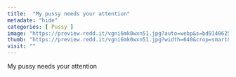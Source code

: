 ```yaml
---
title:  "My pussy needs your attention"
metadate: "hide"
categories: [ Pussy ]
image: "https://preview.redd.it/vgni6mk0wxn51.jpg?auto=webp&s=bd9140625ff67c810201e7d051b455ec96420e27"
thumb: "https://preview.redd.it/vgni6mk0wxn51.jpg?width=640&crop=smart&auto=webp&s=ba36bfbb5ee84dc20c9fadf02a556dac595f77a6"
visit: ""
---
```

My pussy needs your attention
